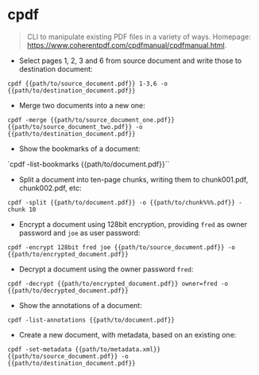 # cpdf

> CLI to manipulate existing PDF files in a variety of ways.
> Homepage: <https://www.coherentpdf.com/cpdfmanual/cpdfmanual.html>.

-  Select pages 1, 2, 3 and 6 from source document and write those to destination document:

`cpdf {{path/to/source_document.pdf}} 1-3,6 -o {{path/to/destination_document.pdf}}`

- Merge two documents into a new one:

`cpdf -merge {{path/to/source_document_one.pdf}} {{path/to/source_document_two.pdf}} -o {{path/to/destination_document.pdf}}`

- Show the bookmarks of a document:

`cpdf -list-bookmarks {{path/to/document.pdf}}``

- Split a document into ten-page chunks, writing them to chunk001.pdf, chunk002.pdf, etc:

`cpdf -split {{path/to/document.pdf}} -o {{path/to/chunk%%%.pdf}} -chunk 10`

-  Encrypt a document using 128bit encryption, providing `fred` as owner password and `joe` as user password:

`cpdf -encrypt 128bit fred joe {{path/to/source_document.pdf}} -o {{path/to/encrypted_document.pdf}}`

-  Decrypt a document using the owner password `fred`:

`cpdf -decrypt {{path/to/encrypted_document.pdf}} owner=fred -o {{path/to/decrypted_document.pdf}}`

- Show the annotations of a document:

`cpdf -list-annotations {{path/to/document.pdf}}`

- Create a new document, with metadata, based on an existing one:

`cpdf -set-metadata {{path/to/metadata.xml}} {{path/to/source_document.pdf}} -o {{path/to/destination_document.pdf}}`
